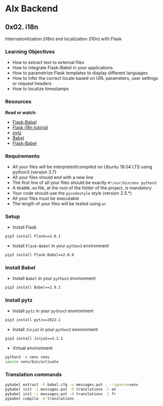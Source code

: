 # Alx Backend

## 0x02. i18n

Internationlization (i18n) and localization (l10n) with Flask

### Learning Objectives

- How to extract text to external files
- How to integrate Flask-Babel in your applications
- How to parametrize Flask templates to display different languages
- How to infer the correct locale based on URL parameters, user settings or request headers
- How to localize timestamps

### Resources

**Read or watch**:

- [Flask-Babel](https://flask-babel.tkte.ch/)
- [Flask i18n tutorial](https://blog.miguelgrinberg.com/post/the-flask-mega-tutorial-part-xiii-i18n-and-l10n)
- [pytz](http://pytz.sourceforge.net/)
- [Babel](http://babel.pocoo.org/en/latest/)
- [Flask-Babel](https://pythonhosted.org/Flask-Babel/)

### Requirements

- All your files will be interpreted/compiled on Ubuntu 18.04 LTS using python3 (version 3.7)
- All your files should end with a new line
- The first line of all your files should be exactly `#!/usr/bin/env python3`
- A `README.md` file, at the root of the folder of the project, is mandatory
- Your code should use the `pycodestyle` style (version 2.5.*)
- All your files must be executable
- The length of your files will be tested using `wc`

### Setup

- Install Flask

```bash
pip3 install Flask==2.0.1
```

- Install `Flask-Babel` in your `python3` environment

```bash
pip3 install Flask-Babel==2.0.0
```

### Install Babel

- Install `Babel` in your `python3` environment

```bash
pip3 install Babel==2.9.1
```

### Install pytz

- Install `pytz` in your `python3` environment

```bash
pip3 install pytz==2022.1
```

- Install `Jinja2` in your `python3` environment

```bash
pip3 install Jinja2==3.1.1
```

- Virtual environment

```bash
python3 -m venv venv
source venv/bin/activate
```

### Translation commands

```bash
pybabel extract -F babel.cfg -o messages.pot . --ignore=venv
pybabel init -i messages.pot -d translations -l en
pybabel init -i messages.pot -d translations -l fr
pybabel compile -d translations
```
